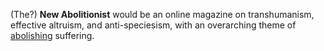 (The?) **New Abolitionist** would be an online magazine on transhumanism, effective altruism, and anti-speciesism, with an overarching theme of [abolishing](https://www.hedweb.com/abolitionist-project/) suffering.
